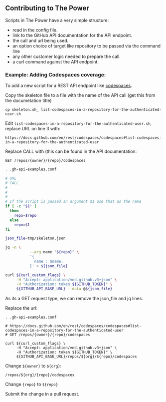 ## Contributing to The Power

Scripts in The Power have a very simple structure:

- read in the config file.
- link to the GitHub API documentation for the API endpoint.
- the call and url being used. 
- an option choice of target like repository to be passed via the command line
- any other customer logic needed to prepare the call.
- a curl command against the API endpoint.

### Example: Adding Codespaces coverage:

To add a new script for a REST API endpoint like [codespaces](https://docs.github.com/en/rest/codespaces/codespaces).

Copy the skeleton file to a file with the name of the API call (get this from the documetation title)

```
cp skeleton.sh_ list-codespaces-in-a-repository-for-the-authenticated-user.sh
```

Edit `list-codespaces-in-a-repository-for-the-authenticated-user.sh`, replace URL on line 3 with:

```
https://docs.github.com/en/rest/codespaces/codespaces#list-codespaces-in-a-repository-for-the-authenticated-user
```

Replace CALL with (this can be found in the API documentation:

```
GET /repos/{owner}/{repo}/codespaces
```

```bash
. .gh-api-examples.conf

# URL
# CALL
#
#
#
# If the script is passed an argument $1 use that as the name
if [ -z "$1" ]
  then
    repo=$repo
  else
    repo=$1
fi

json_file=tmp/skeleton.json

jq -n \
           --arg name "${repo}" \
           '{
             name : $name,
           }' > ${json_file}

curl ${curl_custom_flags} \
     -H "Accept: application/vnd.github.v3+json" \
     -H "Authorization: token ${GITHUB_TOKEN}" \
     ${GITHUB_API_BASE_URL} --data @${json_file}
```

As its a GET request type, we can remove the json_file and jq lines.

Replace the url:

```
. .gh-api-examples.conf

# https://docs.github.com/en/rest/codespaces/codespaces#list-codespaces-in-a-repository-for-the-authenticated-user
# GET /repos/{owner}/{repo}/codespaces

curl ${curl_custom_flags} \
     -H "Accept: application/vnd.github.v3+json" \
     -H "Authorization: token ${GITHUB_TOKEN}" \
     ${GITHUB_API_BASE_URL}/repos/${org}/${repo}/codespaces
```


Change `${owner}` to `${org}`:

```
/repos/${org}/{repo}/codespaces
```

Change `{repo}` to `${repo}`

Submit the change in a pull request.
